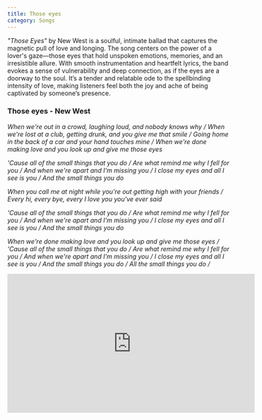 ```yaml
---
title: Those eyes
category: Songs
---
```


*"Those Eyes"* by New West is a soulful, intimate ballad that captures the magnetic pull of love and longing. The song centers on the power of a lover's gaze—those eyes that hold unspoken emotions, memories, and an irresistible allure. With smooth instrumentation and heartfelt lyrics, the band evokes a sense of vulnerability and deep connection, as if the eyes are a doorway to the soul. It’s a tender and relatable ode to the spellbinding intensity of love, making listeners feel both the joy and ache of being captivated by someone’s presence.

<!-- more -->

### Those eyes - New West


_When we're out in a crowd, laughing loud, and nobody knows why /_
_When we're lost at a club, getting drunk, and you give me that smile /_
_Going home in the back of a car and your hand touches mine /_
_When we're done making love and you look up and give me those eyes_

_'Cause all of the small things that you do /_
_Are what remind me why I fell for you /_
_And when we're apart and I'm missing you /_
_I close my eyes and all I see is you /_
_And the small things you do_

_When you call me at night while you're out getting high with your friends /_
_Every hi, every bye, every I love you you've ever said_

_'Cause all of the small things that you do /_
_Are what remind me why I fell for you /_
_And when we're apart and I'm missing you /_
_I close my eyes and all I see is you /_
_And the small things you do_

_When we're done making love and you look up and give me those eyes /_
_'Cause all of the small things that you do /_
_Are what remind me why I fell for you /_
_And when we're apart and I'm missing you /_
_I close my eyes and all I see is you /_
_And the small things you do /_
_All the small things you do /_


<iframe width="560" height="315" src="https://www.youtube.com/embed/i9UDD6zyCGs?si=SIZ6YMgLfkHnRKVv" title="YouTube video player" frameborder="0" allow="accelerometer; autoplay; clipboard-write; encrypted-media; gyroscope; picture-in-picture; web-share" referrerpolicy="strict-origin-when-cross-origin" allowfullscreen></iframe>